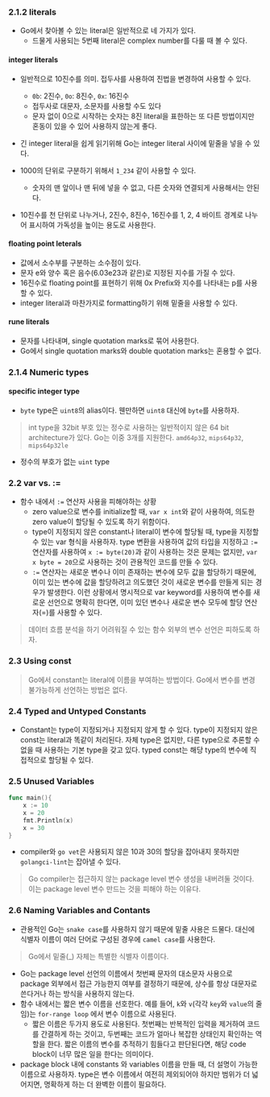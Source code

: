 ### 2.1.2 literals

* Go에서 찾아볼 수 있는 literal은 일반적으로 네 가지가 있다.
    * 드물게 사용되는 5번째 literal은 complex number를 다룰 때 볼 수 있다.

#### integer literals

* 일반적으로 10진수를 의미. 접두사를 사용하여 진법을 변경하여 사용할 수 있다.
    * `0b`: 2진수, `0o`: 8진수, `0x`: 16진수
    * 접두사로 대문자, 소문자를 사용할 수도 있다
    * 문자 없이 0으로 시작하는 숫자는 8진 literal을 표한하는 또 다른 방법이지만 혼동이 있을 수 있어 사용하지 않는게 좋다.

* 긴 integer literal을 쉽게 읽기위해 Go는 integer literal 사이에 밑줄을 넣을 수 있다.
* 1000의 단위로 구분하기 위해서 `1_234` 같이 사용할 수 있다.
    * 숫자의 맨 앞이나 맨 뒤에 넣을 수 없고, 다른 숫자와 연결되게 사용해서는 안된다.
* 10진수를 천 단위로 나누거나, 2진수, 8진수, 16진수를 1, 2, 4 바이트 경계로 나누어 표시하여 가독성을 높이는 용도로 사용한다.

#### floating point leterals

* 값에서 소수부를 구분하는 소수점이 있다.
* 문자 e와 양수 혹은 음수(6.03e23과 같은)로 지정된 지수를 가질 수 있다.
* 16진수로 floating point를 표현하기 위해 0x Prefix와 지수를 나타내는 p를 사용할 수 있다.
* integer literal과 마찬가지로 formatting하기 위해 밑줄을 사용할 수 있다.

#### rune literals

* 문자를 나타내며, single quotation marks로 묶어 사용한다.
* Go에서 single quotation marks와 double quotation marks는 혼용할 수 없다.

### 2.1.4 Numeric types

#### specific integer type

* `byte` type은 `uint8`의 alias이다. 웬만하면 `uint8` 대신에 `byte`를 사용하자.

> int type을 32bit 부호 있는 정수로 사용하는 일반적이지 않은 64 bit architecture가 있다.
> Go는 이중 3개를 지원한다. `amd64p32`, `mips64p32`, `mips64p32le`

* 정수의 부호가 없는 `uint` type

### 2.2 var vs. :=

* 함수 내에서 `:=` 연산자 사용을 피해야하는 상황
    * zero value으로 변수를 initialize할 때, `var x int`와 같이 사용하여, 의도한 zero value이 할당될 수 있도록 하기 위함이다.
    * type이 지정되지 않은 constant나 literal이 변수에 할당될 때, type을 지정할 수 있는 var 형식을 사용하자. type 변환을 사용하여 값의 타입을 지정하고 `:=` 연산자를 사용하여 `x := byte(20)`과 같이 사용하는 것은 문제는 없지만, `var x byte = 20`으로 사용하는 것이 관용적인 코드를 만들 수 있다.
    * `:=` 연산자는 새로운 변수나 이미 존재하는 변수에 모두 값을 할당하기 때문에, 이미 있는 변수에 값을 할당하려고 의도했던 것이 새로운 변수를 만들게 되는 경우가 발생한다. 이런 상황에서 명시적으로 var keyword를 사용하여 변수를 새로운 선언으로 명확히 한다면, 이미 있던 변수나 새로운 변수 모두에 할당 연산자(=)를 사용할 수 있다.


> 데이터 흐름 분석을 하기 어려워질 수 있는 함수 외부의 변수 선언은 피하도록 하자.

### 2.3 Using const

> Go에서 constant는 literal에 이름을 부여하는 방법이다. Go에서 변수를 변경 불가능하게 선언하는 방법은 없다.

### 2.4 Typed and Untyped Constants

* Constant는 type이 지정되거나 지정되지 않게 할 수 있다. type이 지정되지 않은 const는 literal과 똑같이 처리된다. 자체 type은 없지만, 다른 type으로 추론할 수 없을 때 사용하는 기본 type을 갖고 있다. typed const는 해당 type의 변수에 직접적으로 할당될 수 있다.

### 2.5 Unused Variables

```go
func main(){
    x := 10
    x = 20
    fmt.Println(x)
    x = 30
}
```

* compiler와 `go vet`은 사용되지 않은 10과 30의 할당을 잡아내지 못하지만 `golangci-lint`는 잡아낼 수 있다.

> Go compiler는 접근하지 않는 package level 변수 생성을 내버려둘 것이다. 이는 package level 변수 만드는 것을 피해야 하는 이유다.

### 2.6 Naming Variables and Contants

* 관용적인 Go는 `snake case`를 사용하지 않기 때문에 밑줄 사용은 드물다. 대신에 식별자 이름이 여러 단어로 구성된 경우에 `camel case`를 사용한다.

> Go에서 밑줄(_) 자체는 특별한 식별자 이름이다.

* Go는 package level 선언의 이름에서 첫번째 문자의 대소문자 사용으로 package 외부에서 접근 가능한지 여부를 결정하기 때문에, 상수를 항상 대문자로 쓴다거나 하는 방식을 사용하지 않는다.
* 함수 내에서는 짧은 변수 이름을 선호한다. 예를 들어, `k`와 `v`(각각 `key`와 `value`의 줄임)는 `for-range loop` 에서 변수 이름으로 사용된다.
    * 짧은 이름은 두가지 용도로 사용된다. 첫번째는 반복적인 입력을 제거하여 코드를 간결하게 하는 것이고, 두번째는 코드가 얼마나 복잡한 상태인지 확인하는 역할을 한다. 짧은 이름의 변수를 추적하기 힘들다고 판단된다면, 해당 code block이 너무 많은 일을 한다는 의미이다.
* package block 내에 constants 와 variables 이름을 만들 때, 더 설명이 가능한 이름으로 사용하자. type은 변수 이름에서 여전히 제외되어야 하지만 범위가 더 넓어지면, 명확하게 하는 더 완벽한 이름이 필요하다.